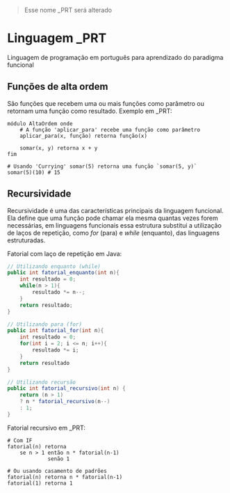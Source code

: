 > Esse nome _PRT será alterado
# Linguagem _PRT
Linguagem de programação em português para aprendizado do paradigma funcional

## Funções de alta ordem
São funções que recebem uma ou mais funções como parâmetro ou retornam uma função como resultado.
Exemplo em _PRT:
```_PRT
módulo AltaOrdem onde
	# A função 'aplicar_para' recebe uma função como parâmetro
	aplicar_para(x, função) retorna função(x)

	somar(x, y) retorna x + y
fim

# Usando 'Currying' somar(5) retorna uma função `somar(5, y)`
somar(5)(10) # 15
```
## Recursividade
Recursividade é uma das características principais da linguagem funcional. Ela define que uma função pode chamar ela mesma quantas vezes forem necessárias, em linguagens funcionais essa estrutura substitui a utilização de laços de repetição, como _for_ (para) e _while_ (enquanto), das linguagens estruturadas.

Fatorial com laço de repetição em Java:
```java
// Utilizando enquanto (while)
public int fatorial_enquanto(int n){
	int resultado = 0;
	while(n > 1){
		resultado *= n--;
	}
	return resultado;
}

// Utilizando para (for)
public int fatorial_for(int n){
	int resultado = 0;
	for(int i = 2; i <= n; i++){
		resultado *= i;
	}
	return resultado
}

// Utilizando recursão
public int fatorial_recursivo(int n) {
	return (n > 1) 
	? n * fatorial_recursivo(n--) 
	: 1;
}
```

Fatorial recursivo em _PRT:
```_PRT
# Com IF
fatorial(n) retorna 
	se n > 1 então n * fatorial(n-1) 
			 senão 1

# Ou usando casamento de padrões
fatorial(n) retorna n * fatorial(n-1)
fatorial(1) retorna 1
```

